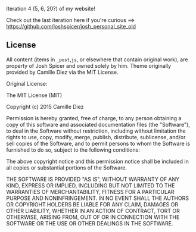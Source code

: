 Iteration 4 (5, 6, 20?) of my website!  

Check out the last iteration here if you're curious ==> https://github.com/joshspicer/josh_personal_site_old


## License

All content (items in `_post`,`js`, or elsewhere that contain original work), are property of Josh Spicer and owned solely by him.  Theme originally provided by Camille Diez via the MIT License.  


Original License:

The MIT License (MIT)

Copyright (c) 2015 Camille Diez

Permission is hereby granted, free of charge, to any person obtaining a copy of this software and associated documentation files (the "Software"), to deal in the Software without restriction, including without limitation the rights to use, copy, modify, merge, publish, distribute, sublicense, and/or sell copies of the Software, and to permit persons to whom the Software is furnished to do so, subject to the following conditions:

The above copyright notice and this permission notice shall be included in all copies or substantial portions of the Software.

THE SOFTWARE IS PROVIDED "AS IS", WITHOUT WARRANTY OF ANY KIND, EXPRESS OR IMPLIED, INCLUDING BUT NOT LIMITED TO THE WARRANTIES OF MERCHANTABILITY, FITNESS FOR A PARTICULAR PURPOSE AND NONINFRINGEMENT. IN NO EVENT SHALL THE AUTHORS OR COPYRIGHT HOLDERS BE LIABLE FOR ANY CLAIM, DAMAGES OR OTHER LIABILITY, WHETHER IN AN ACTION OF CONTRACT, TORT OR OTHERWISE, ARISING FROM, OUT OF OR IN CONNECTION WITH THE SOFTWARE OR THE USE OR OTHER DEALINGS IN THE SOFTWARE.
